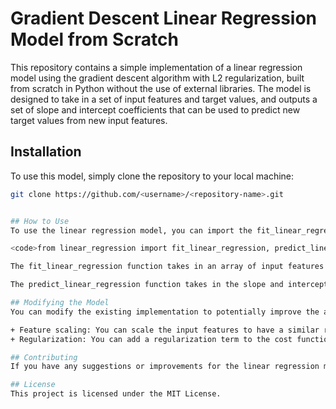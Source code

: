 # Gradient Descent Linear Regression Model from Scratch

This repository contains a simple implementation of a linear regression model using the gradient descent algorithm with L2 regularization, built from scratch in Python without the use of external libraries. The model is designed to take in a set of input features and target values, and outputs a set of slope and intercept coefficients that can be used to predict new target values from new input features.

## Installation

To use this model, simply clone the repository to your local machine:

```sh
git clone https://github.com/<username>/<repository-name>.git


## How to Use
To use the linear regression model, you can import the fit_linear_regression and predict_linear_regression functions from the linear_regression.py file:

<code>from linear_regression import fit_linear_regression, predict_linear_regression</code>

The fit_linear_regression function takes in an array of input features (X), an array of target values (y), the learning rate (alpha), the regularization parameter (lambda_), and the number of iterations to run the gradient descent algorithm (num_iterations). It returns a tuple containing the slope and intercept coefficients of the linear regression model.

The predict_linear_regression function takes in the slope and intercept coefficients (theta_0 and theta_1, respectively) and an array of input values (X), and returns an array of predicted output values.

## Modifying the Model
You can modify the existing implementation to potentially improve the accuracy of the linear regression model. Some possible modifications include:

+ Feature scaling: You can scale the input features to have a similar range, which can help the gradient descent algorithm converge more quickly. To do this, you can subtract the mean of each feature and divide by the standard deviation.
+ Regularization: You can add a regularization term to the cost function to prevent overfitting. There are two commonly used types of regularization: L1 regularization (also known as Lasso) and L2 regularization (also known as Ridge). L1 regularization adds the absolute value of the theta coefficients to the cost function, while L2 regularization adds the squared value of the theta coefficients to the cost function.

## Contributing
If you have any suggestions or improvements for the linear regression model, feel free to create a pull request or submit an issue.

## License
This project is licensed under the MIT License.

